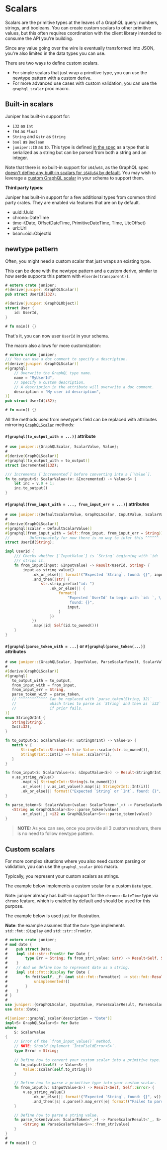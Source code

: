 # Scalars

Scalars are the primitive types at the leaves of a GraphQL query: numbers,
strings, and booleans. You can create custom scalars to other primitive values,
but this often requires coordination with the client library intended to consume
the API you're building.

Since any value going over the wire is eventually transformed into JSON, you're
also limited in the data types you can use.

There are two ways to define custom scalars.
* For simple scalars that just wrap a primitive type, you can use the newtype pattern with
a custom derive.
* For more advanced use cases with custom validation, you can use
the `graphql_scalar` proc macro.


## Built-in scalars

Juniper has built-in support for:

* `i32` as `Int`
* `f64` as `Float`
* `String` and `&str` as `String`
* `bool` as `Boolean`
* `juniper::ID` as `ID`. This type is defined [in the
  spec](http://facebook.github.io/graphql/#sec-ID) as a type that is serialized
  as a string but can be parsed from both a string and an integer.

Note that there is no built-in support for `i64`/`u64`, as the GraphQL spec [doesn't define any built-in scalars for `i64`/`u64` by default](https://spec.graphql.org/June2018/#sec-Int). You may wish to leverage a [custom GraphQL scalar](#custom-scalars) in your schema to support them.

**Third party types**:

Juniper has built-in support for a few additional types from common third party
crates. They are enabled via features that are on by default.

* uuid::Uuid
* chrono::DateTime
* time::{Date, OffsetDateTime, PrimitiveDateTime, Time, UtcOffset}
* url::Url
* bson::oid::ObjectId

## newtype pattern

Often, you might need a custom scalar that just wraps an existing type.

This can be done with the newtype pattern and a custom derive, similar to how
serde supports this pattern with `#[serde(transparent)]`.

```rust
# extern crate juniper;
#[derive(juniper::GraphQLScalar)]
pub struct UserId(i32);

#[derive(juniper::GraphQLObject)]
struct User {
    id: UserId,
}

# fn main() {}
```

That's it, you can now user `UserId` in your schema.

The macro also allows for more customization:

```rust
# extern crate juniper;
/// You can use a doc comment to specify a description.
#[derive(juniper::GraphQLScalar)]
#[graphql(
    // Overwrite the GraphQL type name.
    name = "MyUserId",
    // Specify a custom description.
    // A description in the attribute will overwrite a doc comment.
    description = "My user id description",
)]
pub struct UserId(i32);

# fn main() {}
```

All the methods used from newtype's field can be replaced with attributes mirroring 
[`GraphQLScalar`](https://docs.rs/juniper/*/juniper/trait.GraphQLScalar.html) methods:

#### `#[graphql(to_output_with = ...)]` attribute

```rust
# use juniper::{GraphQLScalar, ScalarValue, Value};
#
#[derive(GraphQLScalar)]
#[graphql(to_output_with = to_output)]
struct Incremented(i32);

/// Increments [`Incremented`] before converting into a [`Value`].
fn to_output<S: ScalarValue>(v: &Incremented) -> Value<S> {
    let inc = v.0 + 1;
    inc.to_output()
}
```

#### `#[graphql(from_input_with = ..., from_input_err = ...)]` attributes

```rust
# use juniper::{DefaultScalarValue, GraphQLScalar, InputValue, ScalarValue};
#
#[derive(GraphQLScalar)]
#[graphql(scalar = DefaultScalarValue)]
#[graphql(from_input_with = Self::from_input, from_input_err = String)]
//         Unfortunately for now there is no way to infer this ^^^^^^
struct UserId(String);

impl UserId {
    /// Checks whether [`InputValue`] is `String` beginning with `id: ` and
    /// strips it.
    fn from_input(input: &InputValue) -> Result<UserId, String> {
        input.as_string_value()
            .ok_or_else(|| format!("Expected `String`, found: {}", input))
            .and_then(|str| {
                str.strip_prefix("id: ")
                    .ok_or_else(|| {
                        format!(
                            "Expected `UserId` to begin with `id: `, \
                             found: {}",
                            input,
                        )
                    })
            })
            .map(|id| Self(id.to_owned()))
    }
}
 ```

#### `#[graphql(parse_token_with = ...]` or `#[graphql(parse_token(...)]` attributes

 ```rust
# use juniper::{GraphQLScalar, InputValue, ParseScalarResult, ScalarValue, ScalarToken, Value};
#
#[derive(GraphQLScalar)]
#[graphql(
    to_output_with = to_output,
    from_input_with = from_input,
    from_input_err = String,
    parse_token_with = parse_token,
    // ^^^^^^^^^^^^^ Can be replaced with `parse_token(String, 32)`
    //               which tries to parse as `String` and then as `i32`
    //               if prior fails.
)]
enum StringOrInt {
    String(String),
    Int(i32),
}

fn to_output<S: ScalarValue>(v: &StringOrInt) -> Value<S> {
    match v {
        StringOrInt::String(str) => Value::scalar(str.to_owned()),
        StringOrInt::Int(i) => Value::scalar(*i),
    }
}

fn from_input<S: ScalarValue>(v: &InputValue<S>) -> Result<StringOrInt, String> {
    v.as_string_value()
        .map(|s| StringOrInt::String(s.to_owned()))
        .or_else(|| v.as_int_value().map(|i| StringOrInt::Int(i)))
        .ok_or_else(|| format!("Expected `String` or `Int`, found: {}", v))
}

fn parse_token<S: ScalarValue>(value: ScalarToken<'_>) -> ParseScalarResult<'_, S> {
    <String as GraphQLScalar<S>>::parse_token(value)
        .or_else(|_| <i32 as GraphQLScalar<S>>::parse_token(value))
}
```

> __NOTE:__ As you can see, once you provide all 3 custom resolvers, there is no
>           need to follow newtype pattern.

## Custom scalars

For more complex situations where you also need custom parsing or validation,
you can use the `graphql_scalar` proc macro.

Typically, you represent your custom scalars as strings.

The example below implements a custom scalar for a custom `Date` type.

Note: juniper already has built-in support for the `chrono::DateTime` type
via `chrono` feature, which is enabled by default and should be used for this
purpose.

The example below is used just for illustration.

**Note**: the example assumes that the `Date` type implements
`std::fmt::Display` and `std::str::FromStr`.


```rust
# extern crate juniper;
# mod date {
#    pub struct Date;
#    impl std::str::FromStr for Date {
#        type Err = String; fn from_str(_value: &str) -> Result<Self, Self::Err> { unimplemented!() }
#    }
#    // And we define how to represent date as a string.
#    impl std::fmt::Display for Date {
#        fn fmt(&self, _f: &mut std::fmt::Formatter) -> std::fmt::Result {
#            unimplemented!()
#        }
#    }
# }
#
use juniper::{GraphQLScalar, InputValue, ParseScalarResult, ParseScalarValue, ScalarToken, ScalarValue, Value};
use date::Date;

#[juniper::graphql_scalar(description = "Date")]
impl<S> GraphQLScalar<S> for Date
where
    S: ScalarValue
{
    // Error of the `from_input_value()` method. 
    // NOTE: Should implement `IntoFieldError<S>`.
    type Error = String;
  
    // Define how to convert your custom scalar into a primitive type.
    fn to_output(&self) -> Value<S> {
        Value::scalar(self.to_string())
    }

    // Define how to parse a primitive type into your custom scalar.
    fn from_input(v: &InputValue<S>) -> Result<Self, Self::Error> {
        v.as_string_value()
            .ok_or_else(|| format!("Expected `String`, found: {}", v))
            .and_then(|s| s.parse().map_err(|e| format!("Failed to parse `Date`: {}", e)))
    }

    // Define how to parse a string value.
    fn parse_token(value: ScalarToken<'_>) -> ParseScalarResult<'_, S> {
        <String as ParseScalarValue<S>>::from_str(value)
    }
}
#
# fn main() {}
```
